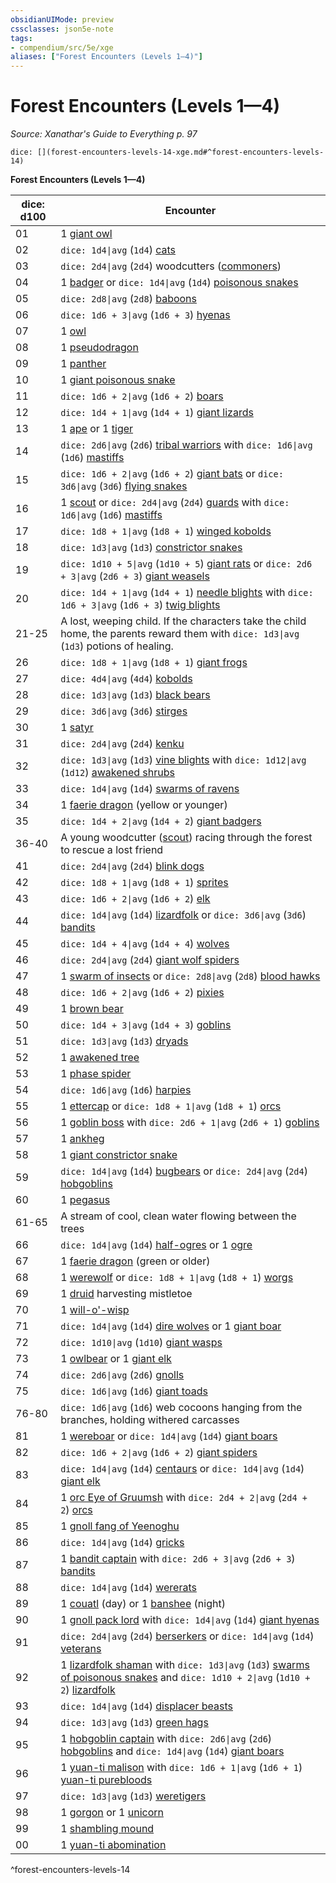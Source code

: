 ```yaml
---
obsidianUIMode: preview
cssclasses: json5e-note
tags:
- compendium/src/5e/xge
aliases: ["Forest Encounters (Levels 1—4)"]
---
```

# Forest Encounters (Levels 1—4)
*Source: Xanathar's Guide to Everything p. 97* 

`dice: [](forest-encounters-levels-14-xge.md#^forest-encounters-levels-14)`

**Forest Encounters (Levels 1—4)**

| dice: d100 | Encounter |
|------------|-----------|
| 01 | 1 [giant owl](4-Resources/Compendium/bestiary/beast/giant-owl.md) |
| 02 | `dice: 1d4\|avg` (`1d4`) [cats](4-Resources/Compendium/bestiary/beast/cat.md) |
| 03 | `dice: 2d4\|avg` (`2d4`) woodcutters ([commoners](4-Resources/Compendium/bestiary/humanoid/commoner.md)) |
| 04 | 1 [badger](4-Resources/Compendium/bestiary/beast/badger.md) or `dice: 1d4\|avg` (`1d4`) [poisonous snakes](4-Resources/Compendium/bestiary/beast/poisonous-snake.md) |
| 05 | `dice: 2d8\|avg` (`2d8`) [baboons](4-Resources/Compendium/bestiary/beast/baboon.md) |
| 06 | `dice: 1d6 + 3\|avg` (`1d6 + 3`) [hyenas](4-Resources/Compendium/bestiary/beast/hyena.md) |
| 07 | 1 [owl](4-Resources/Compendium/bestiary/beast/owl.md) |
| 08 | 1 [pseudodragon](4-Resources/Compendium/bestiary/dragon/pseudodragon.md) |
| 09 | 1 [panther](4-Resources/Compendium/bestiary/beast/panther.md) |
| 10 | 1 [giant poisonous snake](4-Resources/Compendium/bestiary/beast/giant-poisonous-snake.md) |
| 11 | `dice: 1d6 + 2\|avg` (`1d6 + 2`) [boars](4-Resources/Compendium/bestiary/beast/boar.md) |
| 12 | `dice: 1d4 + 1\|avg` (`1d4 + 1`) [giant lizards](4-Resources/Compendium/bestiary/beast/giant-lizard.md) |
| 13 | 1 [ape](4-Resources/Compendium/bestiary/beast/ape.md) or 1 [tiger](4-Resources/Compendium/bestiary/beast/tiger.md) |
| 14 | `dice: 2d6\|avg` (`2d6`) [tribal warriors](4-Resources/Compendium/bestiary/humanoid/tribal-warrior.md) with `dice: 1d6\|avg` (`1d6`) [mastiffs](4-Resources/Compendium/bestiary/beast/mastiff.md) |
| 15 | `dice: 1d6 + 2\|avg` (`1d6 + 2`) [giant bats](4-Resources/Compendium/bestiary/beast/giant-bat.md) or `dice: 3d6\|avg` (`3d6`) [flying snakes](4-Resources/Compendium/bestiary/beast/flying-snake.md) |
| 16 | 1 [scout](4-Resources/Compendium/bestiary/humanoid/scout.md) or `dice: 2d4\|avg` (`2d4`) [guards](4-Resources/Compendium/bestiary/humanoid/guard.md) with `dice: 1d6\|avg` (`1d6`) [mastiffs](4-Resources/Compendium/bestiary/beast/mastiff.md) |
| 17 | `dice: 1d8 + 1\|avg` (`1d8 + 1`) [winged kobolds](4-Resources/Compendium/bestiary/humanoid/winged-kobold.md) |
| 18 | `dice: 1d3\|avg` (`1d3`) [constrictor snakes](4-Resources/Compendium/bestiary/beast/constrictor-snake.md) |
| 19 | `dice: 1d10 + 5\|avg` (`1d10 + 5`) [giant rats](4-Resources/Compendium/bestiary/beast/giant-rat.md) or `dice: 2d6 + 3\|avg` (`2d6 + 3`) [giant weasels](4-Resources/Compendium/bestiary/beast/giant-weasel.md) |
| 20 | `dice: 1d4 + 1\|avg` (`1d4 + 1`) [needle blights](4-Resources/Compendium/bestiary/plant/needle-blight.md) with `dice: 1d6 + 3\|avg` (`1d6 + 3`) [twig blights](4-Resources/Compendium/bestiary/plant/twig-blight.md) |
| 21-25 | A lost, weeping child. If the characters take the child home, the parents reward them with `dice: 1d3\|avg` (`1d3`) potions of healing. |
| 26 | `dice: 1d8 + 1\|avg` (`1d8 + 1`) [giant frogs](4-Resources/Compendium/bestiary/beast/giant-frog.md) |
| 27 | `dice: 4d4\|avg` (`4d4`) [kobolds](4-Resources/Compendium/bestiary/humanoid/kobold.md) |
| 28 | `dice: 1d3\|avg` (`1d3`) [black bears](4-Resources/Compendium/bestiary/beast/black-bear.md) |
| 29 | `dice: 3d6\|avg` (`3d6`) [stirges](4-Resources/Compendium/bestiary/beast/stirge.md) |
| 30 | 1 [satyr](4-Resources/Compendium/bestiary/fey/satyr.md) |
| 31 | `dice: 2d4\|avg` (`2d4`) [kenku](4-Resources/Compendium/bestiary/humanoid/kenku.md) |
| 32 | `dice: 1d3\|avg` (`1d3`) [vine blights](4-Resources/Compendium/bestiary/plant/vine-blight.md) with `dice: 1d12\|avg` (`1d12`) [awakened shrubs](4-Resources/Compendium/bestiary/plant/awakened-shrub.md) |
| 33 | `dice: 1d4\|avg` (`1d4`) [swarms of ravens](4-Resources/Compendium/bestiary/beast/swarm-of-ravens.md) |
| 34 | 1 [faerie dragon](4-Resources/Compendium/bestiary/dragon/faerie-dragon-yellow.md) (yellow or younger) |
| 35 | `dice: 1d4 + 2\|avg` (`1d4 + 2`) [giant badgers](4-Resources/Compendium/bestiary/beast/giant-badger.md) |
| 36-40 | A young woodcutter ([scout](4-Resources/Compendium/bestiary/humanoid/scout.md)) racing through the forest to rescue a lost friend |
| 41 | `dice: 2d4\|avg` (`2d4`) [blink dogs](4-Resources/Compendium/bestiary/fey/blink-dog.md) |
| 42 | `dice: 1d8 + 1\|avg` (`1d8 + 1`) [sprites](4-Resources/Compendium/bestiary/fey/sprite.md) |
| 43 | `dice: 1d6 + 2\|avg` (`1d6 + 2`) [elk](4-Resources/Compendium/bestiary/beast/elk.md) |
| 44 | `dice: 1d4\|avg` (`1d4`) [lizardfolk](4-Resources/Compendium/bestiary/humanoid/lizardfolk.md) or `dice: 3d6\|avg` (`3d6`) [bandits](4-Resources/Compendium/bestiary/humanoid/bandit.md) |
| 45 | `dice: 1d4 + 4\|avg` (`1d4 + 4`) [wolves](4-Resources/Compendium/bestiary/beast/wolf.md) |
| 46 | `dice: 2d4\|avg` (`2d4`) [giant wolf spiders](4-Resources/Compendium/bestiary/beast/giant-wolf-spider.md) |
| 47 | 1 [swarm of insects](4-Resources/Compendium/bestiary/beast/swarm-of-insects.md) or `dice: 2d8\|avg` (`2d8`) [blood hawks](4-Resources/Compendium/bestiary/beast/blood-hawk.md) |
| 48 | `dice: 1d6 + 2\|avg` (`1d6 + 2`) [pixies](4-Resources/Compendium/bestiary/fey/pixie.md) |
| 49 | 1 [brown bear](4-Resources/Compendium/bestiary/beast/brown-bear.md) |
| 50 | `dice: 1d4 + 3\|avg` (`1d4 + 3`) [goblins](4-Resources/Compendium/bestiary/humanoid/goblin.md) |
| 51 | `dice: 1d3\|avg` (`1d3`) [dryads](4-Resources/Compendium/bestiary/fey/dryad.md) |
| 52 | 1 [awakened tree](4-Resources/Compendium/bestiary/plant/awakened-tree.md) |
| 53 | 1 [phase spider](4-Resources/Compendium/bestiary/monstrosity/phase-spider.md) |
| 54 | `dice: 1d6\|avg` (`1d6`) [harpies](4-Resources/Compendium/bestiary/monstrosity/harpy.md) |
| 55 | 1 [ettercap](4-Resources/Compendium/bestiary/monstrosity/ettercap.md) or `dice: 1d8 + 1\|avg` (`1d8 + 1`) [orcs](4-Resources/Compendium/bestiary/humanoid/orc.md) |
| 56 | 1 [goblin boss](4-Resources/Compendium/bestiary/humanoid/goblin-boss.md) with `dice: 2d6 + 1\|avg` (`2d6 + 1`) [goblins](4-Resources/Compendium/bestiary/humanoid/goblin.md) |
| 57 | 1 [ankheg](4-Resources/Compendium/bestiary/monstrosity/ankheg.md) |
| 58 | 1 [giant constrictor snake](4-Resources/Compendium/bestiary/beast/giant-constrictor-snake.md) |
| 59 | `dice: 1d4\|avg` (`1d4`) [bugbears](4-Resources/Compendium/bestiary/humanoid/bugbear.md) or `dice: 2d4\|avg` (`2d4`) [hobgoblins](4-Resources/Compendium/bestiary/humanoid/hobgoblin.md) |
| 60 | 1 [pegasus](4-Resources/Compendium/bestiary/celestial/pegasus.md) |
| 61-65 | A stream of cool, clean water flowing between the trees |
| 66 | `dice: 1d4\|avg` (`1d4`) [half-ogres](4-Resources/Compendium/bestiary/giant/half-ogre-ogrillon.md) or 1 [ogre](4-Resources/Compendium/bestiary/giant/ogre.md) |
| 67 | 1 [faerie dragon](4-Resources/Compendium/bestiary/dragon/faerie-dragon-green.md) (green or older) |
| 68 | 1 [werewolf](4-Resources/Compendium/bestiary/humanoid/werewolf.md) or `dice: 1d8 + 1\|avg` (`1d8 + 1`) [worgs](4-Resources/Compendium/bestiary/monstrosity/worg.md) |
| 69 | 1 [druid](4-Resources/Compendium/bestiary/humanoid/druid.md) harvesting mistletoe |
| 70 | 1 [will-o'-wisp](4-Resources/Compendium/bestiary/undead/will-o-wisp.md) |
| 71 | `dice: 1d4\|avg` (`1d4`) [dire wolves](4-Resources/Compendium/bestiary/beast/dire-wolf.md) or 1 [giant boar](4-Resources/Compendium/bestiary/beast/giant-boar.md) |
| 72 | `dice: 1d10\|avg` (`1d10`) [giant wasps](4-Resources/Compendium/bestiary/beast/giant-wasp.md) |
| 73 | 1 [owlbear](4-Resources/Compendium/bestiary/monstrosity/owlbear.md) or 1 [giant elk](4-Resources/Compendium/bestiary/beast/giant-elk.md) |
| 74 | `dice: 2d6\|avg` (`2d6`) [gnolls](4-Resources/Compendium/bestiary/humanoid/gnoll.md) |
| 75 | `dice: 1d6\|avg` (`1d6`) [giant toads](4-Resources/Compendium/bestiary/beast/giant-toad.md) |
| 76-80 | `dice: 1d6\|avg` (`1d6`) web cocoons hanging from the branches, holding withered carcasses |
| 81 | 1 [wereboar](4-Resources/Compendium/bestiary/humanoid/wereboar.md) or `dice: 1d4\|avg` (`1d4`) [giant boars](4-Resources/Compendium/bestiary/beast/giant-boar.md) |
| 82 | `dice: 1d6 + 2\|avg` (`1d6 + 2`) [giant spiders](4-Resources/Compendium/bestiary/beast/giant-spider.md) |
| 83 | `dice: 1d4\|avg` (`1d4`) [centaurs](4-Resources/Compendium/bestiary/monstrosity/centaur.md) or `dice: 1d4\|avg` (`1d4`) [giant elk](4-Resources/Compendium/bestiary/beast/giant-elk.md) |
| 84 | 1 [orc Eye of Gruumsh](4-Resources/Compendium/bestiary/humanoid/orc-eye-of-gruumsh.md) with `dice: 2d4 + 2\|avg` (`2d4 + 2`) [orcs](4-Resources/Compendium/bestiary/humanoid/orc.md) |
| 85 | 1 [gnoll fang of Yeenoghu](4-Resources/Compendium/bestiary/fiend/gnoll-fang-of-yeenoghu.md) |
| 86 | `dice: 1d4\|avg` (`1d4`) [gricks](4-Resources/Compendium/bestiary/monstrosity/grick.md) |
| 87 | 1 [bandit captain](4-Resources/Compendium/bestiary/humanoid/bandit-captain.md) with `dice: 2d6 + 3\|avg` (`2d6 + 3`) [bandits](4-Resources/Compendium/bestiary/humanoid/bandit.md) |
| 88 | `dice: 1d4\|avg` (`1d4`) [wererats](4-Resources/Compendium/bestiary/humanoid/wererat.md) |
| 89 | 1 [couatl](4-Resources/Compendium/bestiary/celestial/couatl.md) (day) or 1 [banshee](4-Resources/Compendium/bestiary/undead/banshee.md) (night) |
| 90 | 1 [gnoll pack lord](4-Resources/Compendium/bestiary/humanoid/gnoll-pack-lord.md) with `dice: 1d4\|avg` (`1d4`) [giant hyenas](4-Resources/Compendium/bestiary/beast/giant-hyena.md) |
| 91 | `dice: 2d4\|avg` (`2d4`) [berserkers](4-Resources/Compendium/bestiary/humanoid/berserker.md) or `dice: 1d4\|avg` (`1d4`) [veterans](4-Resources/Compendium/bestiary/humanoid/veteran.md) |
| 92 | 1 [lizardfolk shaman](4-Resources/Compendium/bestiary/humanoid/lizardfolk-shaman.md) with `dice: 1d3\|avg` (`1d3`) [swarms of poisonous snakes](4-Resources/Compendium/bestiary/beast/swarm-of-poisonous-snakes.md) and `dice: 1d10 + 2\|avg` (`1d10 + 2`) [lizardfolk](4-Resources/Compendium/bestiary/humanoid/lizardfolk.md) |
| 93 | `dice: 1d4\|avg` (`1d4`) [displacer beasts](4-Resources/Compendium/bestiary/monstrosity/displacer-beast.md) |
| 94 | `dice: 1d3\|avg` (`1d3`) [green hags](4-Resources/Compendium/bestiary/fey/green-hag.md) |
| 95 | 1 [hobgoblin captain](4-Resources/Compendium/bestiary/humanoid/hobgoblin-captain.md) with `dice: 2d6\|avg` (`2d6`) [hobgoblins](4-Resources/Compendium/bestiary/humanoid/hobgoblin.md) and `dice: 1d4\|avg` (`1d4`) [giant boars](4-Resources/Compendium/bestiary/beast/giant-boar.md) |
| 96 | 1 [yuan-ti malison](4-Resources/Compendium/bestiary/monstrosity/yuan-ti-malison-type-1.md) with `dice: 1d6 + 1\|avg` (`1d6 + 1`) [yuan-ti purebloods](4-Resources/Compendium/bestiary/humanoid/yuan-ti-pureblood.md) |
| 97 | `dice: 1d3\|avg` (`1d3`) [weretigers](4-Resources/Compendium/bestiary/humanoid/weretiger.md) |
| 98 | 1 [gorgon](4-Resources/Compendium/bestiary/monstrosity/gorgon.md) or 1 [unicorn](4-Resources/Compendium/bestiary/celestial/unicorn.md) |
| 99 | 1 [shambling mound](4-Resources/Compendium/bestiary/plant/shambling-mound.md) |
| 00 | 1 [yuan-ti abomination](4-Resources/Compendium/bestiary/monstrosity/yuan-ti-abomination.md) |
^forest-encounters-levels-14